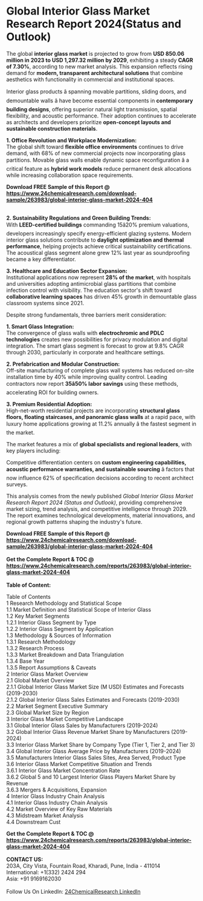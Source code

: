 <h1>Global Interior Glass Market Research Report 2024(Status and Outlook)</h1><p>The global <strong>interior glass market</strong> is projected to grow from <strong>USD 850.06 million in 2023 to USD 1,297.32 million by 2029</strong>, exhibiting a steady <strong>CAGR of 7.30%</strong>, according to new market analysis. This expansion reflects rising demand for <strong>modern, transparent architectural solutions</strong> that combine aesthetics with functionality in commercial and institutional spaces.</p><p>Interior glass products â spanning movable partitions, sliding doors, and demountable walls â have become essential components in <strong>contemporary building designs</strong>, offering superior natural light transmission, spatial flexibility, and acoustic performance. Their adoption continues to accelerate as architects and developers prioritize <strong>open-concept layouts and sustainable construction materials</strong>.</p><p><strong>1. Office Revolution and Workplace Modernization:</strong><br>
The global shift toward <strong>flexible office environments</strong> continues to drive demand, with 68% of new commercial projects now incorporating glass partitions. Movable glass walls enable dynamic space reconfiguration â a critical feature as <strong>hybrid work models</strong> reduce permanent desk allocations while increasing collaboration space requirements.</p><div><b>Download FREE Sample of this Report @ 
            <a href="https://www.24chemicalresearch.com/download-sample/263983/global-interior-glass-market-2024-404">
            https://www.24chemicalresearch.com/download-sample/263983/global-interior-glass-market-2024-404</a></b></div><br><p><strong>2. Sustainability Regulations and Green Building Trends:</strong><br>
With <strong>LEED-certified buildings</strong> commanding 15â20% premium valuations, developers increasingly specify energy-efficient glazing systems. Modern interior glass solutions contribute to <strong>daylight optimization and thermal performance</strong>, helping projects achieve critical sustainability certifications. The acoustical glass segment alone grew 12% last year as soundproofing became a key differentiator.</p><p><strong>3. Healthcare and Education Sector Expansion:</strong><br>
Institutional applications now represent <strong>28% of the market</strong>, with hospitals and universities adopting antimicrobial glass partitions that combine infection control with visibility. The education sector's shift toward <strong>collaborative learning spaces</strong> has driven 45% growth in demountable glass classroom systems since 2021.</p><p>Despite strong fundamentals, three barriers merit consideration:</p><p><strong>1. Smart Glass Integration:</strong><br>
The convergence of glass walls with <strong>electrochromic and PDLC technologies</strong> creates new possibilities for privacy modulation and digital integration. The smart glass segment is forecast to grow at 9.8% CAGR through 2030, particularly in corporate and healthcare settings.</p><p><strong>2. Prefabrication and Modular Construction:</strong><br>
Off-site manufacturing of complete glass wall systems has reduced on-site installation time by 40% while improving quality control. Leading contractors now report <strong>35â50% labor savings</strong> using these methods, accelerating ROI for building owners.</p><p><strong>3. Premium Residential Adoption:</strong><br>
High-net-worth residential projects are incorporating <strong>structural glass floors, floating staircases, and panoramic glass walls</strong> at a rapid pace, with luxury home applications growing at 11.2% annually â the fastest segment in the market.</p><p>The market features a mix of <strong>global specialists and regional leaders</strong>, with key players including:</p><p>Competitive differentiation centers on <strong>custom engineering capabilities, acoustic performance warranties, and sustainable sourcing</strong> â factors that now influence 62% of specification decisions according to recent architect surveys.</p><p>This analysis comes from the newly published <em>Global Interior Glass Market Research Report 2024 (Status and Outlook)</em>, providing comprehensive market sizing, trend analysis, and competitive intelligence through 2029. The report examines technological developments, material innovations, and regional growth patterns shaping the industry's future.</p><div><b>Download FREE Sample of this Report @ 
            <a href="https://www.24chemicalresearch.com/download-sample/263983/global-interior-glass-market-2024-404">
            https://www.24chemicalresearch.com/download-sample/263983/global-interior-glass-market-2024-404</a></b></div><br><div><b>Get the Complete Report & TOC @ 
            <a href="https://www.24chemicalresearch.com/reports/263983/global-interior-glass-market-2024-404">
            https://www.24chemicalresearch.com/reports/263983/global-interior-glass-market-2024-404</a></b></div><br>
            <b>Table of Content:</b><p>Table of Contents<br />
1 Research Methodology and Statistical Scope<br />
1.1 Market Definition and Statistical Scope of Interior Glass<br />
1.2 Key Market Segments<br />
1.2.1 Interior Glass Segment by Type<br />
1.2.2 Interior Glass Segment by Application<br />
1.3 Methodology & Sources of Information<br />
1.3.1 Research Methodology<br />
1.3.2 Research Process<br />
1.3.3 Market Breakdown and Data Triangulation<br />
1.3.4 Base Year<br />
1.3.5 Report Assumptions & Caveats<br />
2 Interior Glass Market Overview<br />
2.1 Global Market Overview<br />
2.1.1 Global Interior Glass Market Size (M USD) Estimates and Forecasts (2019-2030)<br />
2.1.2 Global Interior Glass Sales Estimates and Forecasts (2019-2030)<br />
2.2 Market Segment Executive Summary<br />
2.3 Global Market Size by Region<br />
3 Interior Glass Market Competitive Landscape<br />
3.1 Global Interior Glass Sales by Manufacturers (2019-2024)<br />
3.2 Global Interior Glass Revenue Market Share by Manufacturers (2019-2024)<br />
3.3 Interior Glass Market Share by Company Type (Tier 1, Tier 2, and Tier 3)<br />
3.4 Global Interior Glass Average Price by Manufacturers (2019-2024)<br />
3.5 Manufacturers Interior Glass Sales Sites, Area Served, Product Type<br />
3.6 Interior Glass Market Competitive Situation and Trends<br />
3.6.1 Interior Glass Market Concentration Rate<br />
3.6.2 Global 5 and 10 Largest Interior Glass Players Market Share by Revenue<br />
3.6.3 Mergers & Acquisitions, Expansion<br />
4 Interior Glass Industry Chain Analysis<br />
4.1 Interior Glass Industry Chain Analysis<br />
4.2 Market Overview of Key Raw Materials<br />
4.3 Midstream Market Analysis<br />
4.4 Downstream Cust</p><div><b>Get the Complete Report & TOC @ 
            <a href="https://www.24chemicalresearch.com/reports/263983/global-interior-glass-market-2024-404">
            https://www.24chemicalresearch.com/reports/263983/global-interior-glass-market-2024-404</a></b></div><br><b>CONTACT US:</b><br>
            203A, City Vista, Fountain Road, Kharadi, Pune, India - 411014<br>
            International: +1(332) 2424 294<br>
            Asia: +91 9169162030 <br><br>
            Follow Us On LinkedIn: <a href="https://www.linkedin.com/company/24chemicalresearch/">24ChemicalResearch LinkedIn</a>